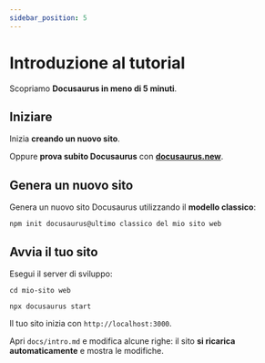 ```yaml
---
sidebar_position: 5
---
```


# Introduzione al tutorial

Scopriamo **Docusaurus in meno di 5 minuti**.

## Iniziare

Inizia **creando un nuovo sito**.

Oppure **prova subito Docusaurus** con **[docusaurus.new](https://docusaurus.new)**.

## Genera un nuovo sito

Genera un nuovo sito Docusaurus utilizzando il **modello classico**:

```conchiglia
npm init docusaurus@ultimo classico del mio sito web
```

## Avvia il tuo sito

Esegui il server di sviluppo:

```conchiglia
cd mio-sito web

npx docusaurus start
```

Il tuo sito inizia con `http://localhost:3000`.

Apri `docs/intro.md` e modifica alcune righe: il sito **si ricarica automaticamente** e mostra le modifiche.